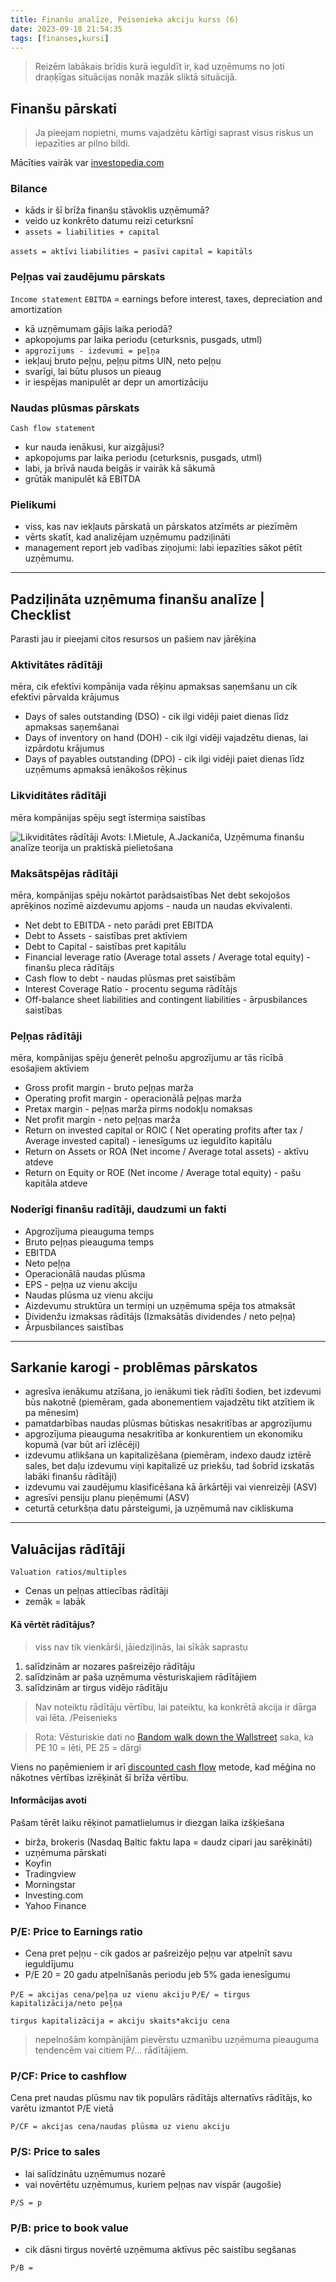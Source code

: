 ```yaml
---
title: Finanšu analīze, Peisenieka akciju kurss (6)
date: 2023-09-18 21:54:35
tags: [finanses,kursi]
---
```


> Reizēm labākais brīdis kurā ieguldīt ir, kad uzņēmums no ļoti draņķīgas situācijas nonāk mazāk sliktā situācijā.

## Finanšu pārskati

> Ja pieejam nopietni, mums vajadzētu kārtīgi saprast visus riskus un iepazīties ar pilno bildi.

Mācīties vairāk var [investopedia.com](https://www.investopedia.com/)

### Bilance
- kāds ir šī brīža finanšu stāvoklis uzņēmumā?
- veido uz konkrēto datumu reizi ceturksnī
- `assets = liabilities + capital`

`assets = aktīvi`
`liabilities = pasīvi`
`capital = kapitāls`

### Peļņas vai zaudējumu pārskats
`Income statement`
`EBITDA` = earnings before interest, taxes, depreciation and amortization

- kā uzņēmumam gājis laika periodā?
- apkopojums par laika periodu (ceturksnis, pusgads, utml)
- `apgrozījums - izdevumi = peļņa`
- iekļauj bruto peļņu, peļņu pitms UIN, neto peļņu
- svarīgi, lai būtu plusos un pieaug
- ir iespējas manipulēt ar depr un amortizāciju

### Naudas plūsmas pārskats
`Cash flow statement`

- kur nauda ienākusi, kur aizgājusi?
- apkopojums par laika periodu (ceturksnis, pusgads, utml)
- labi, ja brīvā nauda beigās ir vairāk kā sākumā
- grūtāk manipulēt kā EBITDA

### Pielikumi

- viss, kas nav iekļauts pārskatā un pārskatos atzīmēts ar piezīmēm
- vērts skatīt, kad analizējam uzņēmumu padziļināti
- management report jeb vadības ziņojumi: labi iepazīties sākot pētīt uzņēmumu.

---

## Padziļināta uzņēmuma finanšu analīze | Checklist

Parasti jau ir pieejami citos resursos un pašiem nav jārēķina

### Aktivitātes rādītāji
mēra, cik efektīvi kompānija vada rēķinu apmaksas saņemšanu un cik efektīvi pārvalda krājumus

- Days of sales outstanding (DSO) - cik ilgi vidēji paiet dienas līdz apmaksas saņemšanai
- Days of inventory on hand (DOH) - cik ilgi vidēji vajadzētu dienas, lai izpārdotu krājumus
- Days of payables outstanding (DPO) - cik ilgi vidēji paiet dienas līdz uzņēmums apmaksā ienākošos rēķinus

### Likviditātes rādītāji
mēra kompānijas spēju segt īstermiņa saistības

![Likviditātes rādītāji](/images/likviditates_raditaji.png)
Avots: I.Mietule, A.Jackaniča, Uzņēmuma finanšu analīze teorija un praktiskā pielietošana

### Maksātspējas rādītāji
mēra, kompānijas spēju nokārtot parādsaistības
Net debt sekojošos aprēķinos nozīmē aizdevumu apjoms - nauda un naudas ekvivalenti.

- Net debt to EBITDA - neto parādi pret EBITDA
- Debt to Assets - saistības pret aktīviem
- Debt to Capital - saistības pret kapitālu
- Financial leverage ratio (Average total assets / Average total equity) - finanšu pleca rādītājs
- Cash flow to debt - naudas plūsmas pret saistībām
- Interest Coverage Ratio - procentu seguma rādītājs
- Off-balance sheet liabilities and contingent liabilities - ārpusbilances saistības

### Peļņas rādītāji
mēra, kompānijas spēju ģenerēt pelnošu apgrozījumu ar tās rīcībā esošajiem aktīviem

- Gross profit margin - bruto peļņas marža
- Operating profit margin - operacionālā peļņas marža
- Pretax margin - peļņas marža pirms nodokļu nomaksas
- Net profit margin - neto peļņas marža
- Return on invested capital or ROIC ( Net operating profits after tax / Average invested capital) - ienesīgums uz ieguldīto kapitālu
- Return on Assets or ROA (Net income / Average total assets) - aktīvu atdeve
- Return on Equity or ROE (Net income / Average total equity) - pašu kapitāla atdeve

### Noderīgi finanšu radītāji, daudzumi un fakti

- Apgrozījuma pieauguma temps
- Bruto peļņas pieauguma temps
- EBITDA
- Neto peļņa
- Operacionālā naudas plūsma
- EPS - peļņa uz vienu akciju
- Naudas plūsma uz vienu akciju
- Aizdevumu struktūra un termiņi un uzņēmuma spēja tos atmaksāt
- Dividenžu izmaksas rādītājs (Izmaksātās dividendes / neto peļņa)
- Ārpusbilances saistības

---

## Sarkanie karogi - problēmas pārskatos

- agresīva ienākumu atzīšana, jo ienākumi tiek rādīti šodien, bet izdevumi būs nakotnē (piemēram, gada abonementiem vajadzētu tikt atzītiem ik pa mēnesim)
- pamatdarbības naudas plūsmas būtiskas nesakritības ar apgrozījumu
- apgrozījuma pieauguma nesakritība ar konkurentiem un ekonomiku kopumā (var būt arī izlēcēji)
- izdevumu atlikšana un kapitalizēšana (piemēram, indexo daudz iztērē sales, bet daļu izdevumu viņi kapitalizē uz priekšu, tad šobrīd izskatās labāki finanšu rādītāji)
- izdevumu vai zaudējumu klasificēšana kā ārkārtēji vai vienreizēji (ASV)
- agresīvi pensiju planu pieņēmumi (ASV)
- ceturtā ceturkšņa datu pārsteigumi, ja uzņēmumā nav cikliskuma

---

## Valuācijas rādītāji
`Valuation ratios/multiples`

- Cenas un peļņas attiecības rādītāji
- zemāk = labāk

#### Kā vērtēt rādītājus?

> viss nav tik vienkārši, jāiedziļinās, lai sīkāk saprastu

1. salīdzinām ar nozares pašreizējo rādītāju
2. salīdzinām ar paša uzņēmuma vēsturiskajiem rādītājiem
3. salīdzinām ar tirgus vidējo rādītāju

> Nav noteiktu rādītāju vērtību, lai pateiktu, ka konkrētā akcija ir dārga vai lēta.
/Peisenieks

> Rota: Vēsturiskie dati no [Random walk down the Wallstreet](https://blog.bruna.lv/wallstreet/) saka, ka PE 10 = lēti, PE 25 = dārgi

Viens no paņēmieniem ir arī [discounted cash flow](https://blog.bruna.lv/peisenieks-9/#Discounted-cashflow-method) metode, kad mēģina no nākotnes vērtības izrēķināt šī brīža vērtību.

#### Informācijas avoti

Pašam tērēt laiku rēķinot pamatlielumus ir diezgan laika izšķiešana

- birža, brokeris (Nasdaq Baltic faktu lapa = daudz cipari jau sarēķināti)
- uzņēmuma pārskati
- Koyfin
- Tradingview
- Morningstar
- Investing.com
- Yahoo Finance

### P/E: Price to Earnings ratio

- Cena pret peļņu - cik gados ar pašreizējo peļņu var atpelnīt savu ieguldījumu
- P/E 20 = 20 gadu atpelnīšanās periodu jeb 5% gada ienesīgumu

`P/E = akcijas cena/peļņa uz vienu akciju`
`P/E/ = tirgus kapitalizācija/neto peļņa`

`tirgus kapitalizācija = akciju skaits*akciju cena`

> nepelnošām kompānijām pievērstu uzmanību uzņēmuma pieauguma tendencēm vai citiem P/... rādītājiem.


### P/CF: Price to cashflow

Cena pret naudas plūsmu
nav tik populārs rādītājs
alternatīvs rādītājs, ko varētu izmantot P/E vietā

`P/CF = akcijas cena/naudas plūsma uz vienu akciju`

### P/S: Price to sales

- lai salīdzinātu uzņēmumus nozarē
- vai novērtētu uzņēmumus, kuriem peļņas nav vispār (augošie)

`P/S = p`


### P/B: price to book value

- cik dāsni tirgus novērtē uzņēmuma aktīvus pēc saistību segšanas

`P/B = `


